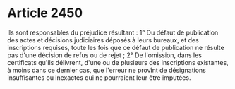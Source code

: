 # Article 2450

Ils sont responsables du préjudice résultant :   1° Du défaut de publication des actes et décisions judiciaires déposés à leurs bureaux, et des inscriptions requises, toute les fois que ce défaut de publication ne résulte pas d'une décision de refus ou de rejet ;   2° De l'omission, dans les certificats qu'ils délivrent, d'une ou de plusieurs des inscriptions existantes, à moins dans ce dernier cas, que l'erreur ne provînt de désignations insuffisantes ou inexactes qui ne pourraient leur être imputées.